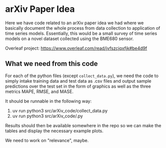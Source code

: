 # arXiv Paper Idea

Here we have code related to an arXiv paper idea we had where we basically document the whole process from data collection to application of time series models. Essentially, this would be a small survey of time series models on a novel dataset collected using the BME680 sensor.

Overleaf project: https://www.overleaf.com/read/jvfszcjqxfjk#be4d9f

## What we need from this code

For each of the python files (except `collect_data.py`), we need the code to simply intake training data and test data as .csv files and output sample predictions over the test set in the form of graphics as well as the three metrics MAPE, RMSE, and MASE.

It should be runnable in the following way:
1. uv run python3 src/arXiv_code/collect_data.py
2. uv run python3 src/arXiv_code/<model-name>.py

Results should then be available somewhere in the repo so we can make the tables and display the necessary example plots.

We need to work on "relevance", maybe.

